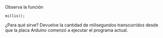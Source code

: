 Observa la función 
```
millis(); 
```
¿Para qué sirve?
Devuelve la cantidad de milisegundos transcurridos desde que la placa Arduino comenzó a ejecutar el programa actual.